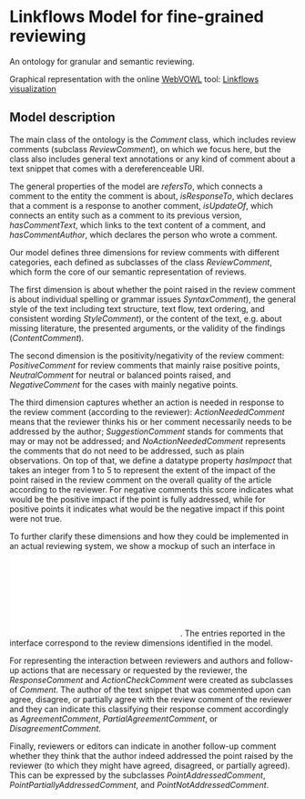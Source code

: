 # Linkflows Model for fine-grained reviewing

An ontology for granular and semantic reviewing. 

Graphical representation with the online [WebVOWL](http://vowl.visualdataweb.org/webvowl.html) tool:
[Linkflows visualization](http://www.visualdataweb.de/webvowl/#iri=https://raw.githubusercontent.com/LaraHack/linkflows_model/master/Linkflows.ttl)

## Model description

The main class of the ontology is the *Comment* class, which includes review comments (subclass *ReviewComment*), on which we focus here, but the class also includes general text annotations or any kind of comment about a text snippet that comes with a dereferenceable URI.

The general properties of the model are *refersTo*, which connects a comment to the entity the comment is about, *isResponseTo*, which declares that a comment is a response to another comment, *isUpdateOf*, which connects an entity such as a comment to its previous version, *hasCommentText*, which links to the text content of a comment, and *hasCommentAuthor*, which declares the person who wrote a comment.

Our model defines three dimensions for review comments with different categories, each defined as subclasses of the class *ReviewComment*, which form the core of our semantic representation of reviews. 

The first dimension is about whether the point raised in the review comment is about individual spelling or grammar issues *SyntaxComment*), the general style of the text including text structure, text flow, text ordering, and consistent wording *StyleComment*), or the content of the text, e.g. about missing literature, the presented arguments, or the validity of the findings (*ContentComment*). 

The second dimension is the positivity/negativity of the review comment: *PositiveComment* for review comments that mainly raise positive points, *NeutralComment* for neutral or balanced points raised, and *NegativeComment* for the cases with mainly negative points. 

The third dimension captures whether an action is needed in response to the review comment (according to the reviewer): *ActionNeededComment* means that the reviewer thinks his or her comment necessarily needs to be addressed by the author; *SuggestionComment* stands for comments that may or may not be addressed; and *NoActionNeededComment* represents the comments that do not need to be addressed, such as plain observations. On top of that, we define a datatype property *hasImpact* that takes an integer from 1 to 5 to represent the extent of the impact of the point raised in the review comment on the overall quality of the article according to the reviewer. For negative comments this score indicates what would be the positive impact if the point is fully addressed, while for positive points it indicates what would be the negative impact if this point were not true.

To further clarify these dimensions and how they could be implemented in an actual reviewing system, we show a mockup of such an interface in ![Mock interface implementing the Linkflows model for reviewing](/img/HTML_Form_in_Context.pdf). The entries reported in the interface correspond to the review dimensions identified in the model.

For representing the interaction between reviewers and authors and follow-up actions that are necessary or requested by the reviewer, the *ResponseComment* and *ActionCheckComment* were created as subclasses of *Comment*.
The author of the text snippet that was commented upon can agree, disagree, or partially agree with the review comment of the reviewer and they can indicate this classifying their response comment accordingly as *AgreementComment*, *PartialAgreementComment*, or *DisagreementComment*.

Finally, reviewers or editors can indicate in another follow-up comment whether they think that the author indeed addressed the point raised by the reviewer (to which they might have agreed, disagreed, or partially agreed). This can be expressed by the subclasses *PointAddressedComment*, *PointPartiallyAddressedComment*, and *PointNotAddressedComment*.
